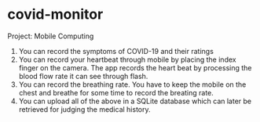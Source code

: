 # covid-monitor
Project: Mobile Computing

1. You can record the symptoms of COVID-19 and their ratings
2. You can record your heartbeat through mobile by placing the index finger on the camera. The app records the heart beat by processing the blood flow rate it can see through flash. 
3. You can record the breathing rate. You have to keep the mobile on the chest and breathe for some time to record the breating rate.
4. You can upload all of the above in a SQLite database which can later be retrieved for judging the medical history.
